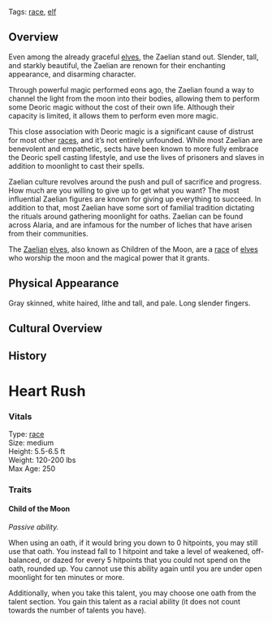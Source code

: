 Tags: [race](Races), [elf](Elves)

## Overview

Even among the already graceful [elves](Elves), the Zaelian stand out. Slender, tall, and starkly beautiful, the Zaelian are renown for their enchanting appearance, and disarming character. 

Through powerful magic performed eons ago, the Zaelian found a way to channel the light from the moon into their bodies, allowing them to perform some Deoric magic without the cost of their own life. Although their capacity is limited, it allows them to perform even more magic. 

This close association with Deoric magic is a significant cause of distrust for most other [races](Races), and it’s not entirely unfounded. While most Zaelian are benevolent and empathetic, sects have been known to more fully embrace the Deoric spell casting lifestyle, and use the lives of prisoners and slaves in addition to moonlight to cast their spells. 

Zaelian culture revolves around the push and pull of sacrifice and progress. How much are you willing to give up to get what you want? The most influential Zaelian figures are known for giving up everything to succeed. In addition to that, most Zaelian have some sort of familial tradition dictating the rituals around gathering moonlight for oaths.
Zaelian can be found across Alaria, and are infamous for the number of liches that have arisen from their communities.

The [Zaelian](Zaelian) [elves](Elves), also known as Children of the Moon, are a [race](Races) of [elves](Elves) who worship the moon and the magical power that it grants. 

## Physical Appearance

Gray skinned, white haired, lithe and tall, and pale. Long slender fingers.

## Cultural Overview



## History

# Heart Rush

### Vitals
Type: [race](Races)  
Size: medium  
Height: 5.5-6.5 ft  
Weight: 120-200 lbs  
Max Age: 250    

### Traits

#### Child of the Moon
*Passive ability.*  

When using an oath, if it would bring you down to 0 hitpoints, you may still use that oath. You instead fall to 1 hitpoint and take a level of weakened, off-balanced, or dazed for every 5 hitpoints that you could not spend on the oath, rounded up. You cannot use this ability again until you are under open moonlight for ten minutes or more.

Additionally, when you take this talent, you may choose one oath from the talent section. You gain this talent as a racial ability (it does not count towards the number of talents you have).
